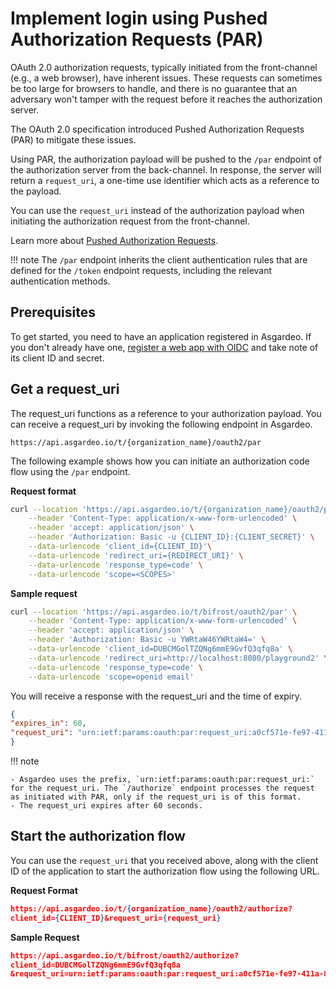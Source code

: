 # Implement login using Pushed Authorization Requests (PAR)

OAuth 2.0 authorization requests, typically initiated from the front-channel (e.g., a web browser), have inherent issues. These requests can sometimes be too large for browsers to handle, and there is no guarantee that an adversary won't tamper with the request before it reaches the authorization server.

The OAuth 2.0 specification introduced Pushed Authorization Requests (PAR) to mitigate these issues.

Using PAR, the authorization payload will be pushed to the `/par` endpoint of the authorization server from the back-channel. In response, the server will return a `request_uri`, a one-time use identifier which acts as a reference to the payload.

You can use the `request_uri` instead of the authorization payload when initiating the authorization request from the front-channel.

Learn more about [Pushed Authorization Requests]({{base_path}}/references/pushed-authorization-requests/).

!!! note
    The `/par` endpoint inherits the client authentication rules that are defined for the `/token` endpoint requests, including the relevant authentication methods.

## Prerequisites

To get started, you need to have an application registered in Asgardeo. If you don't already have one, [register a web app with OIDC]({{base_path}}/guides/applications/register-oidc-web-app/) and take note of its client ID and secret.

## Get a request_uri

The request_uri functions as a reference to your authorization payload. You can receive a request_uri by invoking the following endpoint in Asgardeo.

```
https://api.asgardeo.io/t/{organization_name}/oauth2/par
```

The following example shows how you can initiate an authorization code flow using the `/par` endpoint.

**Request format**

```bash
curl --location 'https://api.asgardeo.io/t/{organization_name}/oauth2/par' \
    --header 'Content-Type: application/x-www-form-urlencoded' \
    --header 'accept: application/json' \
    --header 'Authorization: Basic -u {CLIENT_ID}:{CLIENT_SECRET}' \
    --data-urlencode 'client_id={CLIENT_ID}'\
    --data-urlencode 'redirect_uri={REDIRECT_URI}' \
    --data-urlencode 'response_type=code' \
    --data-urlencode 'scope=<SCOPES>'
```

**Sample request**

```bash
curl --location 'https://api.asgardeo.io/t/bifrost/oauth2/par' \
    --header 'Content-Type: application/x-www-form-urlencoded' \
    --header 'accept: application/json' \
    --header 'Authorization: Basic -u YWRtaW46YWRtaW4=' \
    --data-urlencode 'client_id=DUBCMGolTZQNg6mmE9GvfQ3qfq8a' \
    --data-urlencode 'redirect_uri=http://localhost:8080/playground2' \
    --data-urlencode 'response_type=code' \
    --data-urlencode 'scope=openid email'
```

You will receive a response with the request_uri and the time of expiry.

```json
{
"expires_in": 60,
"request_uri": "urn:ietf:params:oauth:par:request_uri:a0cf571e-fe97-411a-8f33-3c01913c0e5f"
}
```

!!! note

    - Asgardeo uses the prefix, `urn:ietf:params:oauth:par:request_uri:` for the request_uri. The `/authorize` endpoint processes the request as initiated with PAR, only if the request_uri is of this format.
    - The request_uri expires after 60 seconds.

## Start the authorization flow

You can use the `request_uri` that you received above, along with the client ID of the application to start the authorization flow using the following URL.

**Request Format**

``` json
https://api.asgardeo.io/t/{organization_name}/oauth2/authorize?
client_id={CLIENT_ID}&request_uri={request_uri}
```

**Sample Request**

``` json
https://api.asgardeo.io/t/bifrost/oauth2/authorize?
client_id=DUBCMGolTZQNg6mmE9GvfQ3qfq8a
&request_uri=urn:ietf:params:oauth:par:request_uri:a0cf571e-fe97-411a-8f33-3c01913c0e5f
```